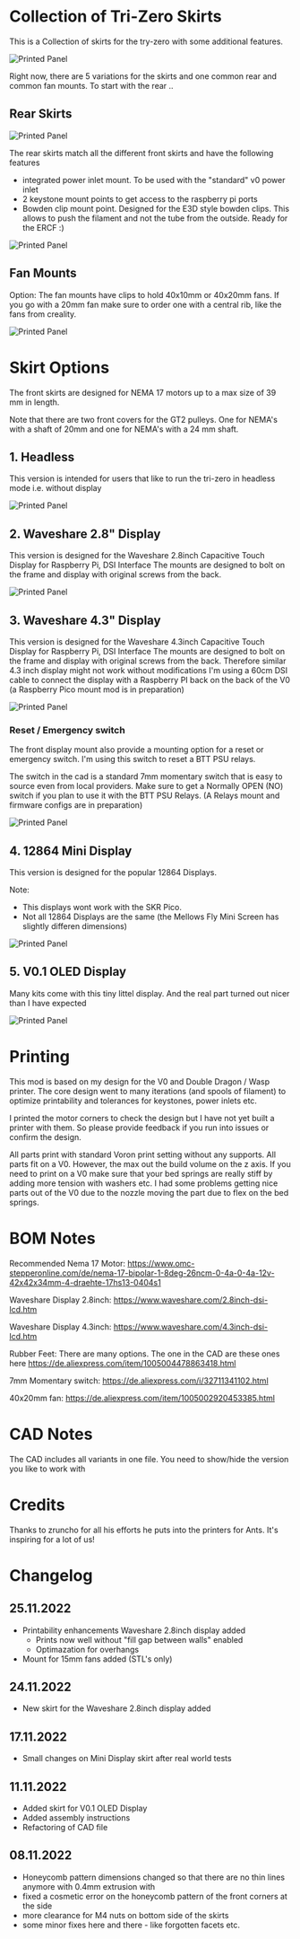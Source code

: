 # Collection of Tri-Zero Skirts

This is a Collection of skirts for the try-zero with some additional features.

![Printed Panel](Images/tri-zero-skirt.png)

Right now, there are 5 variations for the skirts and one common rear and common fan mounts.
To start with the rear ..

## Rear Skirts

![Printed Panel](Images/tri-zero-rear.png)

The rear skirts match all the different front skirts and have the following features

- integrated power inlet mount. To be used with the "standard" v0 power inlet
- 2 keystone mount points to get access to the raspberry pi ports
- Bowden clip mount point. Designed for the E3D style bowden clips. This allows to push the filament and not the tube from the outside. Ready for the ERCF :)

![Printed Panel](Images/tri-zero-rear-details.png)


## Fan Mounts

Option: The fan mounts have clips to hold 40x10mm or 40x20mm fans.
If you go with a 20mm fan make sure to order one with a central rib, like the fans from creality.

![Printed Panel](Images/tri-zero-fans.png)

# Skirt Options

The front skirts are designed for NEMA 17 motors up to a max size of 39 mm in length.

Note that there are two front covers for the GT2 pulleys. One for NEMA's with a shaft of 20mm and one for NEMA's with a 24 mm shaft.

## 1. Headless

This version is intended for users that like to run the tri-zero in headless mode i.e. without display

![Printed Panel](Images/tri-zero-headless.png)

## 2. Waveshare 2.8" Display

This version is designed for the Waveshare 2.8inch Capacitive Touch Display for Raspberry Pi, DSI Interface
The mounts are designed to bolt on the frame and display with original screws from the back.

![Printed Panel](Images/tri-zero_waveshare_2.8inch.png)


## 3. Waveshare 4.3" Display

This version is designed for the Waveshare 4.3inch Capacitive Touch Display for Raspberry Pi, DSI Interface
The mounts are designed to bolt on the frame and display with original screws from the back.
Therefore similar 4.3 inch display might not work without modifications
I'm using a 60cm DSI cable to connect the display with a Raspberry PI back on the back of the V0 
(a Raspberry Pico mount mod is in preparation)

![Printed Panel](Images/tri-zero-waveshare.png)

### Reset / Emergency switch
The front display mount also provide a mounting option for a reset or emergency switch.
I'm using this switch to reset a BTT PSU relays. 

The switch in the cad is a standard 7mm momentary switch that is easy to source even from local providers.
Make sure to get a Normally OPEN (NO) switch if you plan to use it with the BTT PSU Relays.
(A Relays mount and firmware configs are in preparation)

![Printed Panel](Images/reset-switch.png)


## 4. 12864 Mini Display 

This version is designed for the popular 12864 Displays.

Note:
- This displays wont work with the SKR Pico.
- Not all 12864 Displays are the same (the Mellows Fly Mini Screen has slightly differen dimensions)


![Printed Panel](Images/tri-zero-12864.png)


## 5. V0.1 OLED Display

Many kits come with this tiny littel display.
And the real part turned out nicer than I have expected

![Printed Panel](Images/tri-zero-OLED.png)


# Printing

This mod is based on my design for the V0 and Double Dragon / Wasp printer.
The core design went to many iterations (and spools of filament) to optimize printability and tolerances for keystones, power inlets etc.

I printed the motor corners to check the design but I have not yet built a printer with them. So please provide feedback if you run into issues or confirm the design.

All parts print with standard Voron print setting without any supports.
All parts fit on a V0. However, the max out the build volume on the z axis.
If you need to print on a V0 make sure that your bed springs are really stiff by adding more tension with washers etc.
I had some problems getting nice parts out of the V0 due to the nozzle moving the part due to flex on the bed springs.

# BOM Notes

Recommended Nema 17 Motor: https://www.omc-stepperonline.com/de/nema-17-bipolar-1-8deg-26ncm-0-4a-0-4a-12v-42x42x34mm-4-draehte-17hs13-0404s1

Waveshare Display 2.8inch:  https://www.waveshare.com/2.8inch-dsi-lcd.htm

Waveshare Display 4.3inch:  https://www.waveshare.com/4.3inch-dsi-lcd.htm

Rubber Feet: There are many options. The one in the CAD are these ones here https://de.aliexpress.com/item/1005004478863418.html

7mm Momentary switch:  https://de.aliexpress.com/i/32711341102.html

40x20mm fan:    https://de.aliexpress.com/item/1005002920453385.html

# CAD  Notes

The CAD includes all variants in one file.
You need to show/hide the version you like to work with

# Credits

Thanks to zruncho for all his efforts he puts into the printers for Ants.
It's inspiring for a lot of us!

# Changelog

## 25.11.2022

- Printability enhancements Waveshare 2.8inch display added
    - Prints now well without "fill gap between walls" enabled
    - Optimazation for overhangs
- Mount for 15mm fans added (STL's only) 

## 24.11.2022

- New skirt for the Waveshare 2.8inch display added

## 17.11.2022

- Small changes on Mini Display skirt after real world tests

## 11.11.2022

- Added skirt for V0.1 OLED Display
- Added assembly instructions
- Refactoring of CAD file

## 08.11.2022

- Honeycomb pattern dimensions changed so that there are no thin lines anymore with 0.4mm extrusion with
- fixed a cosmetic error on the honeycomb pattern of the front corners at the side
- more clearance for M4 nuts on bottom side of the skirts
- some minor fixes here and there - like forgotten facets etc.


